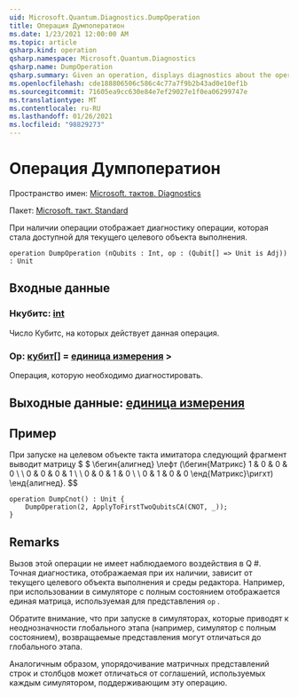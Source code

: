 ```yaml
---
uid: Microsoft.Quantum.Diagnostics.DumpOperation
title: Операция Думпоператион
ms.date: 1/23/2021 12:00:00 AM
ms.topic: article
qsharp.kind: operation
qsharp.namespace: Microsoft.Quantum.Diagnostics
qsharp.name: DumpOperation
qsharp.summary: Given an operation, displays diagnostics about the operation that are made available by the current execution target.
ms.openlocfilehash: cde188806506c586c4c77a7f9b2b43ad0e10ef1b
ms.sourcegitcommit: 71605ea9cc630e84e7ef29027e1f0ea06299747e
ms.translationtype: MT
ms.contentlocale: ru-RU
ms.lasthandoff: 01/26/2021
ms.locfileid: "98829273"
---
```

# <a name="dumpoperation-operation"></a>Операция Думпоператион

Пространство имен: [Microsoft. тактов. Diagnostics](xref:Microsoft.Quantum.Diagnostics)

Пакет: [Microsoft. такт. Standard](https://nuget.org/packages/Microsoft.Quantum.Standard)


При наличии операции отображает диагностику операции, которая стала доступной для текущего целевого объекта выполнения.

```qsharp
operation DumpOperation (nQubits : Int, op : (Qubit[] => Unit is Adj)) : Unit
```


## <a name="input"></a>Входные данные

### <a name="nqubits--int"></a>Нкубитс: [int](xref:microsoft.quantum.lang-ref.int)

Число Кубитс, на которых действует данная операция.


### <a name="op--qubit--unit--is-adj"></a>Op: [кубит](xref:microsoft.quantum.lang-ref.qubit)[] = [единица измерения](xref:microsoft.quantum.lang-ref.unit) >

Операция, которую необходимо диагностировать.



## <a name="output--unit"></a>Выходные данные: [единица измерения](xref:microsoft.quantum.lang-ref.unit)



## <a name="example"></a>Пример

При запуске на целевом объекте такта имитатора следующий фрагмент выводит матрицу $ $ \бегин{алигнед} \лефт (\бегин{Матрикс} 1 & 0 & 0 & 0 \\ \\ 0 & 0 & 0 & 1 \\ \\ 0 & 0 & 1 & 0 \\ \\ 0 & 1 & 0 & 0 \енд{Матрикс}\ригхт) \енд{алигнед}.
$$

```qsharp
operation DumpCnot() : Unit {
    DumpOperation(2, ApplyToFirstTwoQubitsCA(CNOT, _));
}
```

## <a name="remarks"></a>Remarks

Вызов этой операции не имеет наблюдаемого воздействия в Q #. Точная диагностика, отображаемая при их наличии, зависит от текущего целевого объекта выполнения и среды редактора.
Например, при использовании в симуляторе с полным состоянием отображается единая матрица, используемая для представления `op` .

Обратите внимание, что при запуске в симуляторах, которые приводят к неоднозначности глобального этапа (например, симулятор с полным состоянием), возвращаемые представления могут отличаться до глобального этапа.

Аналогичным образом, упорядочивание матричных представлений строк и столбцов может отличаться от соглашений, используемых каждым симулятором, поддерживающим эту операцию.